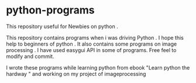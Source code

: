 python-programs
===============

This repository useful for Newbies on python .

This repository contains programs when i was driving Python . I hope this help to beginners  of python . It also contains some programs on image processing . I have used easygui API in some of programs. Free feel to modify and commit. 



I wrote these programs while learning python from 
 ebook "Learn python the hardway " and working on my project of 
 imageprocessing
